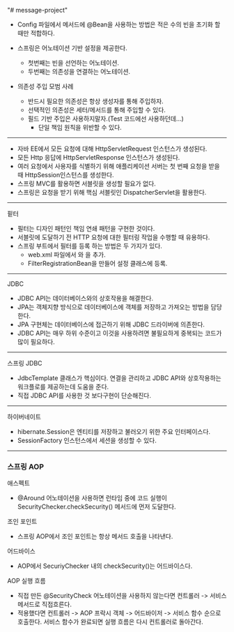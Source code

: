 "# message-project" 

- Config 파일에서 메서드에 @Bean을 사용하는 방법은 적은 수의 빈을 초기화 할 때만 적합하다.
- 스프링은 어노테이션 기반 설정을 제공한다. 
  - 첫번째는 빈을 선언하는 어노테이션.
  - 두번째는 의존성을 연결하는 어노테이션.
  
- 의존성 주입 모범 사례
  - 반드시 필요한 의존성은 항상 생성자를 통해 주입하자.
  - 선택적인 의존성은 세터/메서드를 통해 주입할 수 있다. 
  - 필드 기반 주입은 사용하지말자.(Test 코드에선 사용하던데...)
    - 단일 책임 원칙을 위반할 수 있다.
    
---
- 자바 EE에서 모든 요청에 대해 HttpServletRequest 인스턴스가 생성된다.
- 모든 Http 응답에 HttpServletResponse 인스턴스가 생성된다.
- 여러 요청에서 사용자를 식별하기 위해 애플리케이션 서버는 첫 번째 요청을 받을 때 HttpSession인스턴스를 생성한다.
- 스프링 MVC를 활용하면 서블릿을 생성할 필요가 없다.
- 스프링은 요청을 받기 위해 핵심 서블릿인 DispatcherServlet을 활용한다.
---
핕터
- 필터는 디자인 패턴인 책임 연쇄 패턴을 구현한 것이다.
- 서블릿에 도달하기 전 HTTP 요청에 대한 필터링 작업을 수행할 때 유용하다.
- 스프링 부트에서 필터를 등록 하는 방법은 두 가지가 있다.
  - web.xml 파일에서 <filter>와 <filter-mapping>을 추가.
  - FilterRegistrationBean을 만들어 설정 클래스에 등록.   
---
JDBC
- JDBC API는 데이터베이스와의 상호작용을 해결한다.
- JPA는 객체지향 방식으로 데이터베이스에 객체를 저장하고 가져오는 방법을 담당한다.
- JPA 구현체는 데이터베이스에 접근하기 위해 JDBC 드라이버에 의존한다.
- JDBC API는 매우 하위 수준이고 이것을 사용하려면 불필요하게 중복되는 코드가 많이 필요하다.
---
스프링 JDBC
- JdbcTemplate 클래스가 핵심이다. 연결을 관리하고 JDBC API와 상호작용하는 워크플로를 제공하는데 도움을 준다. 
- 직접 JDBC API를 사용한 것 보다구현이 단순해진다. 
---
하이버네이트
- hibernate.Session은 엔티티를 저장하고 불러오기 위한 주요 인터페이스다. 
- SessionFactory 인스턴스에서 세션을 생성할 수 있다. 
---
### 스프링 AOP
애스펙트
- @Around 어노테이션을 사용하면 런타임 중에 코드 실행이 SecurityChecker.checkSecurity() 메서드에 먼저 도달한다. 

조인 포인트
- 스프링 AOP에서 조인 포인트는 항상 메서드 호출을 나타낸다.

어드바이스
- AOP에서 SecuriyChecker 내의 checkSecurity()는 어드바이스다.

AOP 실행 흐름
- 직접 만든 @SecurityCheck 어노테이션을 사용하지 않는다면 컨트롤러 -> 서비스 메서드로 직접흐른다.
- 적용했다면 컨트롤러 -> AOP 프락시 객체 -> 어드바이저 -> 서비스 함수 순으로 호출한다. 서비스 함수가 완료되면 실행 흐름은 다시 컨트롤러로 돌아간다. 